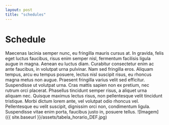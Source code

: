 ```yaml
---
layout: post
title: "schedules"
---
```

# Schedule
Maecenas lacinia semper nunc, eu fringilla mauris cursus at. In gravida, felis eget luctus faucibus, risus enim semper nisl, fermentum facilisis ligula augue in magna. Aenean eu luctus diam. Curabitur consectetur enim ac ante faucibus, in volutpat urna pulvinar. Nam sed fringilla eros. Aliquam tempus, arcu eu tempus posuere, lectus nisl suscipit risus, eu rhoncus magna metus non augue. Praesent fringilla varius velit sed efficitur. Suspendisse ut volutpat urna. Cras mattis sapien non ex pretium, nec rutrum orci placerat. Phasellus tincidunt semper risus, a aliquet urna aliquam nec. Quisque maximus lectus risus, non pellentesque velit tincidunt tristique. Morbi dictum lorem ante, vel volutpat odio rhoncus vel. Pellentesque eu velit suscipit, dignissim orci non, condimentum ligula. Suspendisse vitae enim porta, faucibus justo in, posuere tellus.
![Imagem]({{ site.baseurl }}/assets/tabela_horario_DEF.jpg)
